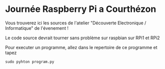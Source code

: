 # Journée Raspberry Pi a Courthézon

Vous trouverez ici les sources de l'atelier "Découverte Electronique / Informatique" de l'évenement !

Le code source devrait tourner sans problème sur raspbian sur RPi1 et RPi2

Pour executer un programme, allez dans le repertoire de ce programme et tapez 
```
sudo pyhton program.py
``` 


